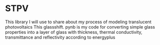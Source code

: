 # STPV
This library I will use to share about my process of modeling translucent photovoltaics
This glassshift. pynb is my code for converting simple glass properties into a layer of glass with thickness, thermal conductivity, transmittance and reflectivity according to energyplus
